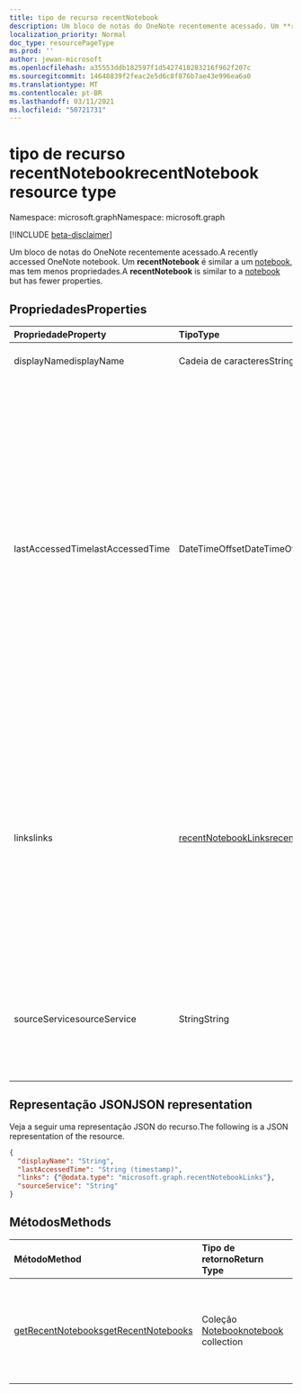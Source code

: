 ```yaml
---
title: tipo de recurso recentNotebook
description: Um bloco de notas do OneNote recentemente acessado. Um **recentNotebook** é similar a um notebook, mas tem menos propriedades.
localization_priority: Normal
doc_type: resourcePageType
ms.prod: ''
author: jewan-microsoft
ms.openlocfilehash: a35553ddb182597f1d5427418283216f962f207c
ms.sourcegitcommit: 14648839f2feac2e5d6c8f876b7ae43e996ea6a0
ms.translationtype: MT
ms.contentlocale: pt-BR
ms.lasthandoff: 03/11/2021
ms.locfileid: "50721731"
---
```

# <a name="recentnotebook-resource-type"></a><span data-ttu-id="93a22-104">tipo de recurso recentNotebook</span><span class="sxs-lookup"><span data-stu-id="93a22-104">recentNotebook resource type</span></span>

<span data-ttu-id="93a22-105">Namespace: microsoft.graph</span><span class="sxs-lookup"><span data-stu-id="93a22-105">Namespace: microsoft.graph</span></span>

[!INCLUDE [beta-disclaimer](../../includes/beta-disclaimer.md)]

<span data-ttu-id="93a22-106">Um bloco de notas do OneNote recentemente acessado.</span><span class="sxs-lookup"><span data-stu-id="93a22-106">A recently accessed OneNote notebook.</span></span> <span data-ttu-id="93a22-107">Um **recentNotebook** é similar a um [notebook](notebook.md), mas tem menos propriedades.</span><span class="sxs-lookup"><span data-stu-id="93a22-107">A **recentNotebook** is similar to a [notebook](notebook.md) but has fewer properties.</span></span>

## <a name="properties"></a><span data-ttu-id="93a22-108">Propriedades</span><span class="sxs-lookup"><span data-stu-id="93a22-108">Properties</span></span>
| <span data-ttu-id="93a22-109">Propriedade</span><span class="sxs-lookup"><span data-stu-id="93a22-109">Property</span></span>     | <span data-ttu-id="93a22-110">Tipo</span><span class="sxs-lookup"><span data-stu-id="93a22-110">Type</span></span>   |<span data-ttu-id="93a22-111">Descrição</span><span class="sxs-lookup"><span data-stu-id="93a22-111">Description</span></span>|
|:---------------|:--------|:----------|
|<span data-ttu-id="93a22-112">displayName</span><span class="sxs-lookup"><span data-stu-id="93a22-112">displayName</span></span>|<span data-ttu-id="93a22-113">Cadeia de caracteres</span><span class="sxs-lookup"><span data-stu-id="93a22-113">String</span></span>|<span data-ttu-id="93a22-114">O nome do bloco de anotações.</span><span class="sxs-lookup"><span data-stu-id="93a22-114">The name of the notebook.</span></span>|
|<span data-ttu-id="93a22-115">lastAccessedTime</span><span class="sxs-lookup"><span data-stu-id="93a22-115">lastAccessedTime</span></span>|<span data-ttu-id="93a22-116">DateTimeOffset</span><span class="sxs-lookup"><span data-stu-id="93a22-116">DateTimeOffset</span></span>|<span data-ttu-id="93a22-117">A data e hora da última modificação do bloco de anotações.</span><span class="sxs-lookup"><span data-stu-id="93a22-117">The date and time when the notebook was last modified.</span></span> <span data-ttu-id="93a22-118">O carimbo de data/hora representa informações de data e hora usando o formato ISO 8601 e está sempre no horário UTC.</span><span class="sxs-lookup"><span data-stu-id="93a22-118">The timestamp represents date and time information using ISO 8601 format and is always in UTC time.</span></span> <span data-ttu-id="93a22-119">Por exemplo, meia-noite UTC em 1 de janeiro de 2014 é `2014-01-01T00:00:00Z`.</span><span class="sxs-lookup"><span data-stu-id="93a22-119">For example, midnight UTC on Jan 1, 2014 is `2014-01-01T00:00:00Z`.</span></span> <span data-ttu-id="93a22-120">Somente leitura.</span><span class="sxs-lookup"><span data-stu-id="93a22-120">Read-only.</span></span>|
|<span data-ttu-id="93a22-121">links</span><span class="sxs-lookup"><span data-stu-id="93a22-121">links</span></span>|[<span data-ttu-id="93a22-122">recentNotebookLinks</span><span class="sxs-lookup"><span data-stu-id="93a22-122">recentNotebookLinks</span></span>](recentnotebooklinks.md)|<span data-ttu-id="93a22-123">Links para abrir o bloco de anotações.</span><span class="sxs-lookup"><span data-stu-id="93a22-123">Links for opening the notebook.</span></span> <span data-ttu-id="93a22-124">O link `oneNoteClientURL` abre o bloco de anotações no cliente do OneNote quando ele está instalado.</span><span class="sxs-lookup"><span data-stu-id="93a22-124">The `oneNoteClientURL` link opens the notebook in the OneNote client, if it's installed.</span></span> <span data-ttu-id="93a22-125">O `oneNoteWebURL` link abre o bloco de anotações no OneNote na Web.</span><span class="sxs-lookup"><span data-stu-id="93a22-125">The `oneNoteWebURL` link opens the notebook in OneNote on the web.</span></span>|
|<span data-ttu-id="93a22-126">sourceService</span><span class="sxs-lookup"><span data-stu-id="93a22-126">sourceService</span></span>|<span data-ttu-id="93a22-127">String</span><span class="sxs-lookup"><span data-stu-id="93a22-127">String</span></span>|<span data-ttu-id="93a22-128">A loja de back-end onde o bloco de anotações (notebook) reside, tanto em `OneDriveForBusiness` ou em `OneDrive`.</span><span class="sxs-lookup"><span data-stu-id="93a22-128">The backend store where the Notebook resides, either `OneDriveForBusiness` or `OneDrive`.</span></span>|

## <a name="json-representation"></a><span data-ttu-id="93a22-129">Representação JSON</span><span class="sxs-lookup"><span data-stu-id="93a22-129">JSON representation</span></span>

<span data-ttu-id="93a22-130">Veja a seguir uma representação JSON do recurso.</span><span class="sxs-lookup"><span data-stu-id="93a22-130">The following is a JSON representation of the resource.</span></span>

<!-- {
  "blockType": "resource",
  "optionalProperties": [

  ],
  "@odata.type": "microsoft.graph.recentNotebook"
}-->

```json
{
  "displayName": "String",
  "lastAccessedTime": "String (timestamp)",
  "links": {"@odata.type": "microsoft.graph.recentNotebookLinks"},
  "sourceService": "String"
}

```

## <a name="methods"></a><span data-ttu-id="93a22-131">Métodos</span><span class="sxs-lookup"><span data-stu-id="93a22-131">Methods</span></span>

| <span data-ttu-id="93a22-132">Método</span><span class="sxs-lookup"><span data-stu-id="93a22-132">Method</span></span>           | <span data-ttu-id="93a22-133">Tipo de retorno</span><span class="sxs-lookup"><span data-stu-id="93a22-133">Return Type</span></span>    |<span data-ttu-id="93a22-134">Descrição</span><span class="sxs-lookup"><span data-stu-id="93a22-134">Description</span></span>|
|:---------------|:--------|:----------|
|[<span data-ttu-id="93a22-135">getRecentNotebooks</span><span class="sxs-lookup"><span data-stu-id="93a22-135">getRecentNotebooks</span></span>](../api/notebook-getrecentnotebooks.md) | <span data-ttu-id="93a22-136">Coleção [Notebook](notebook.md)</span><span class="sxs-lookup"><span data-stu-id="93a22-136">[notebook](notebook.md) collection</span></span> | <span data-ttu-id="93a22-137">Obtenha uma coleção de blocos de anotações acessados mais recentemente para o usuário.</span><span class="sxs-lookup"><span data-stu-id="93a22-137">Get a collection of the most recently accessed notebooks for the user.</span></span> |


